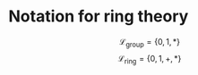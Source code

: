 # Notation for ring theory
$$\mathcal{L_\text{group}}=\{0,1,*\}$$
$$\mathcal{L}_\text{ring}=\{0,1,+,*\}$$
